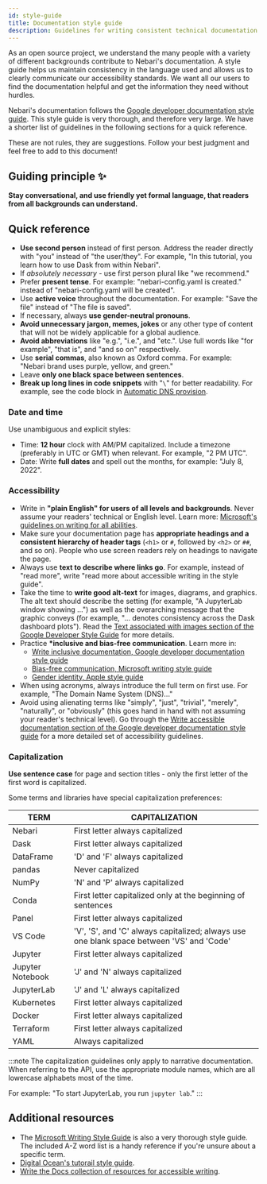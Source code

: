 ```yaml
---
id: style-guide
title: Documentation style guide
description: Guidelines for writing consistent technical documentation.
---
```


As an open source project, we understand the many people with a variety of different backgrounds contribute to Nebari's documentation. A style guide helps us maintain consistency in the language used and allows us to clearly communicate our accessibility standards. We want all our users to find the documentation helpful and get the information they need without hurdles.

Nebari's documentation follows the [Google developer documentation style guide](https://developers.google.cn/style). This style guide is very thorough, and therefore very large. We have a shorter list of guidelines in the following sections for a quick reference.

These are not rules, they are suggestions. Follow your best judgment and feel free to add to this document!

## Guiding principle :sparkles:

**Stay conversational, and use friendly yet formal language, that readers from all backgrounds can understand.**

## Quick reference

- **Use second person** instead of first person. Address the reader directly with "you" instead of "the user/they". For example, "In this tutorial, you learn how to use Dask from within Nebari".
- If *absolutely necessary* - use first person plural like "we recommend."
- Prefer **present tense**. For example: "nebari-config.yaml is created." instead of "nebari-config.yaml will be created".
- Use **active voice** throughout the documentation. For example: "Save the file" instead of "The file is saved".
- If necessary, always **use gender-neutral pronouns**.
- **Avoid unnecessary jargon, memes, jokes** or any other type of content that will not be widely applicable for a global audience.
- **Avoid abbreviations** like "e.g.", "i.e.", and "etc.". Use full words like "for example", "that is", and "and so on" respectively.
- Use **serial commas**, also known as Oxford comma. For example: "Nebari brand uses purple, yellow, and green."
- Leave **only one black space between sentences**.
- **Break up long lines in code snippets** with "`\`" for better readability. For example, see the code block in [Automatic DNS provision](../how-tos/domain-registry#automatic-dns-provision).

### Date and time

Use unambiguous and explicit styles:

- Time: **12 hour** clock with AM/PM capitalized. Include a timezone (preferably in UTC or GMT) when relevant. For example, "2 PM UTC".
- Date: Write **full dates** and spell out the months, for example: "July 8, 2022".

### Accessibility

- Write in **"plain English" for users of all levels and backgrounds**. Never assume your readers' technical or English level. Learn more: [Microsoft's guidelines on writing for all abilities](https://docs.microsoft.com/en-gb/style-guide/accessibility/writing-all-abilities).
- Make sure your documentation page has **appropriate headings and a consistent hierarchy of header tags** (`<h1>` or `#`, followed by `<h2>` or `##`, and so on). People who use screen readers rely on headings to navigate the page.
- Always use **text to describe where links go**. For example, instead of "read more", write "read more about accessible writing in the style guide".
- Take the time to **write good alt-text** for images, diagrams, and graphics. The alt text should describe the setting (for example, "A JupyterLab window showing ...") as well as the overarching message that the graphic conveys (for example, "... denotes consistency across the Dask dashboard plots"). Read the [Text associated with images section of the Google Developer Style Guide](https://developers.google.com/style/images#text-associated-with-images) for more details.
- Practice **\*inclusive and bias-free communication**. Learn more in:
  - [Write inclusive documentation, Google developer documentation style guide](https://developers.google.com/style/inclusive-documentation)
  - [Bias-free communication, Microsoft writing style guide](https://learn.microsoft.com/en-gb/style-guide/bias-free-communication)
  - [Gender identity, Apple style guide](https://support.apple.com/en-gb/guide/applestyleguide/apd2a7af8d36/web)
- When using acronyms, always introduce the full term on first use. For example, "The Domain Name System (DNS)..."
- Avoid using alienating terms like "simply", "just", "trivial", "merely", "naturally", or "obviously" (this goes hand in hand with not assuming your reader's technical level).
Go through the [Write accessible documentation section of the Google developer documentation style guide](https://developers.google.com/style/accessibility) for a more detailed set of accessibility guidelines.

### Capitalization

**Use sentence case** for page and section titles - only the first letter of the first word is capitalized.

Some terms and libraries have special capitalization preferences:

| TERM             | CAPITALIZATION                                                                           |
| ---------------- | ---------------------------------------------------------------------------------------- |
| Nebari           | First letter always capitalized                                                          |
| Dask             | First letter always capitalized                                                          |
| DataFrame        | 'D' and 'F' always capitalized                                                           |
| pandas           | Never capitalized                                                                        |
| NumPy            | 'N' and 'P' always capitalized                                                           |
| Conda            | First letter capitalized only at the beginning of sentences                              |
| Panel            | First letter always capitalized                                                          |
| VS Code          | 'V', 'S', and 'C' always capitalized; always use one blank space between 'VS' and 'Code' |
| Jupyter          | First letter always capitalized                                                          |
| Jupyter Notebook | 'J' and 'N' always capitalized                                                           |
| JupyterLab       | 'J' and 'L' always capitalized                                                           |
| Kubernetes       | First letter always capitalized                                                          |
| Docker           | First letter always capitalized                                                          |
| Terraform        | First letter always capitalized                                                          |
| YAML | Always capitalized |

:::note
The capitalization guidelines only apply to narrative documentation. When referring to the API, use the appropriate module names, which are all lowercase alphabets most of the time.

For example: "To start JupyterLab, you run `jupyter lab`."
:::

## Additional resources

- The [Microsoft Writing Style Guide](https://learn.microsoft.com/en-gb/style-guide/welcome/) is also a very thorough style guide. The included A-Z word list is a handy reference if you're unsure about a specific term.
- [Digital Ocean's tutorail style guide](https://www.digitalocean.com/community/tutorials/digitalocean-s-technical-writing-guidelines).
- [Write the Docs collection of resources for accessible writing](https://www.writethedocs.org/guide/writing/accessibility/).
